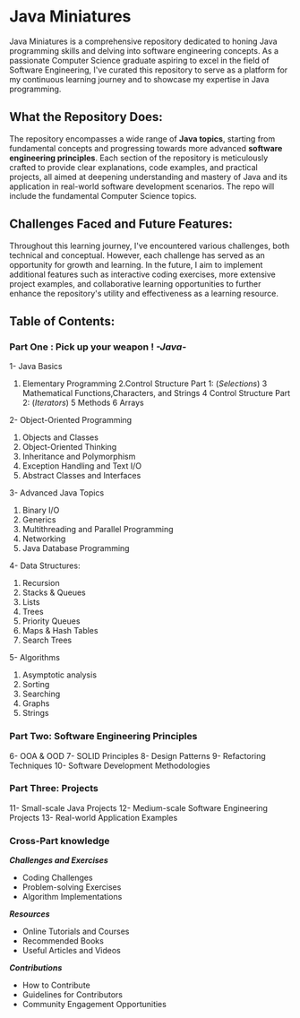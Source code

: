 # Java Miniatures

Java Miniatures is a comprehensive repository dedicated to honing Java programming skills and delving into software engineering concepts. As a passionate Computer Science graduate aspiring to excel in the field of Software Engineering, I've curated this repository to serve as a platform for my continuous learning journey and to showcase my expertise in Java programming.

## **What the Repository Does:**

The repository encompasses a wide range of **Java topics**, starting from fundamental concepts and progressing towards more advanced **software engineering principles**. Each section of the repository is meticulously crafted to provide clear explanations, code examples, and practical projects, all aimed at deepening understanding and mastery of Java and its application in real-world software development scenarios. The repo will include the fundamental Computer Science topics. 

## **Challenges Faced and Future Features:**

Throughout this learning journey, I've encountered various challenges, both technical and conceptual. However, each challenge has served as an opportunity for growth and learning. In the future, I aim to implement additional features such as interactive coding exercises, more extensive project examples, and collaborative learning opportunities to further enhance the repository's utility and effectiveness as a learning resource.

## **Table of Contents:**

### Part One : Pick up your weapon ! *-Java-*
1- Java Basics
  1. Elementary Programming
  2.Control Structure Part 1: (*Selections*)
  3 Mathematical Functions,Characters, and Strings
  4 Control Structure Part 2: (*Iterators*)
  5 Methods
  6 Arrays

2- Object-Oriented Programming
  1. Objects and Classes
  2. Object-Oriented Thinking
  2. Inheritance and Polymorphism
  2. Exception Handling and Text I/O
  2. Abstract Classes and Interfaces

3- Advanced Java Topics
  1. Binary I/O
  3. Generics
  3. Multithreading and Parallel Programming
  3. Networking
  3. Java Database Programming

4- Data Structures:
  1. Recursion
  4. Stacks & Queues 
  4. Lists 
  4. Trees
  4. Priority Queues
  4. Maps & Hash Tables
  4. Search Trees

5- Algorithms
  1. Asymptotic analysis
  5. Sorting
  5. Searching 
  5. Graphs
  5. Strings

### Part Two: Software Engineering Principles

6- OOA & OOD
7- SOLID Principles
8- Design Patterns
9- Refactoring Techniques
10- Software Development Methodologies

### Part Three: Projects

11- Small-scale Java Projects
12- Medium-scale Software Engineering Projects
13- Real-world Application Examples

### Cross-Part knowledge

***Challenges and Exercises***
  + Coding Challenges
  +  Problem-solving Exercises
  +   Algorithm Implementations

***Resources***
  - Online Tutorials and Courses
  -  Recommended Books
  -   Useful Articles and Videos

***Contributions***
  * How to Contribute
  *  Guidelines for Contributors
  * Community Engagement Opportunities
